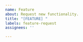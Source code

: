 ```yaml
---
name: Feature
about: Request new functionality.
title: "[FEATURE] "
labels: feature-request
assignees: ''

---
```



